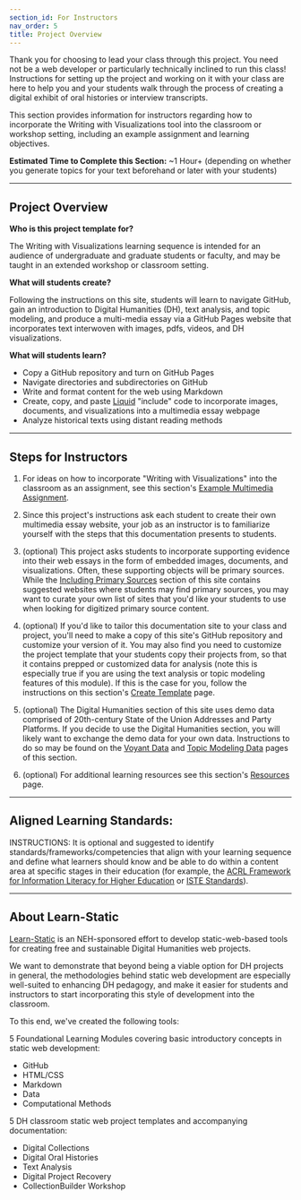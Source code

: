 ```yaml
---
section_id: For Instructors
nav_order: 5
title: Project Overview
---
```


Thank you for choosing to lead your class through this project. 
You need not be a web developer or particularly technically inclined to run this class! 
Instructions for setting up the project and working on it with your class are here to help you and your students walk through the process of creating a digital exhibit of oral histories or interview transcripts.

This section provides information for instructors regarding how to incorporate the Writing with Visualizations tool into the classroom or workshop setting, including an example assignment and learning objectives.

**Estimated Time to Complete this Section:** ~1 Hour+ (depending on whether you generate topics for your text beforehand or later with your students)

---

## Project Overview

**Who is this project template for?**

The Writing with Visualizations learning sequence is intended for an audience of undergraduate and graduate students or faculty, and may be taught in an extended workshop or classroom setting.

**What will students create?**

Following the instructions on this site, students will learn to navigate GitHub, gain an introduction to Digital Humanities (DH), text analysis, and topic modeling, and produce a multi-media essay via a GitHub Pages website that incorporates text interwoven with images, pdfs, videos, and DH visualizations.

**What will students learn?**

- Copy a GitHub repository and turn on GitHub Pages
- Navigate directories and subdirectories on GitHub
- Write and format content for the web using Markdown
- Create, copy, and paste [Liquid](http://shopify.github.io/liquid/) "include" code to incorporate images, documents, and visualizations into a multimedia essay webpage
- Analyze historical texts using distant reading methods

---

## Steps for Instructors

1. For ideas on how to incorporate "Writing with Visualizations" into the classroom as an assignment, see this section's [Example Multimedia Assignment](/content/instructors/assignment.html).

2. Since this project's instructions ask each student to create their own multimedia essay website, your job as an instructor is to familiarize yourself with the steps that this documentation presents to students.

3. (optional) This project asks students to incorporate supporting evidence into their web essays in the form of embedded images, documents, and visualizations. Often, these supporting objects will be primary sources. While the [Including Primary Sources](/content/essay/includes.html) section of this site contains suggested websites where students may find primary sources, you may want to curate your own list of sites that you'd like your students to use when looking for digitized primary source content.

4. (optional) If you'd like to tailor this documentation site to your class and project, you'll need to make a copy of this site's GitHub repository and customize your version of it. You may also find you need to customize the project template that your students copy their projects from, so that it contains prepped or customized data for analysis (note this is especially true if you are using the text analysis or topic modeling features of this module). If this is the case for you, follow the instructions on this section's [Create Template](/content/instructors/template.html) page.

5. (optional) The Digital Humanities section of this site uses demo data comprised of 20th-century State of the Union Addresses and Party Platforms. If you decide to use the Digital Humanities section, you will likely want to exchange the demo data for your own data. Instructions to do so may be found on the [Voyant Data](/content/instructors/voyant-data.html) and [Topic Modeling Data](/content/instructors/topic-data.html) pages of this section.

6. (optional) For additional learning resources see this section's [Resources](/content/instructors/resources.html) page.

---

## Aligned Learning Standards:

INSTRUCTIONS: It is optional and suggested to identify standards/frameworks/competencies that align with your learning sequence and define what learners should know and be able to do within a content area at specific stages in their education (for example, the [ACRL Framework for Information Literacy for Higher Education](https://www.ala.org/acrl/standards/ilframework) or [ISTE Standards](https://www.iste.org/standards/iste-standards-for-students)). 

---

## About Learn-Static

[Learn-Static](https://github.com/learn-static) is an NEH-sponsored effort to develop static-web-based tools for creating free and sustainable Digital Humanities web projects. 

We want to demonstrate that beyond being a viable option for DH projects in general, the methodologies behind static web development are especially well-suited to enhancing DH pedagogy, and make it easier for students and instructors to start incorporating this style of development into the classroom.

To this end, we've created the following tools:

5 Foundational Learning Modules covering basic introductory concepts in static web development:

- GitHub
- HTML/CSS
- Markdown
- Data
- Computational Methods

5 DH classroom static web project templates and accompanying documentation:

- Digital Collections
- Digital Oral Histories
- Text Analysis
- Digital Project Recovery
- CollectionBuilder Workshop

